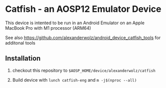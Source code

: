 # Catfish - an AOSP12 Emulator Device

This device is intented to be run in an Android Emulator on an Apple MacBook Pro with M1 processor (ARM64)

See also https://github.com/alexanderwolz/android_device_catfish_tools for additonal tools

## Installation

1. checkout this repository to ```$AOSP_HOME/device/alexanderwolz/catfish```

2. Build device with ```lunch catfish-eng``` and ```m -j$(nproc --all)```
